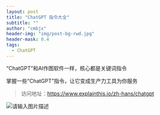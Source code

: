 ```yaml
---
layout: post
title: "ChatGPT 指令大全"
subtitle: ""
author: "cmbjx"
header-img: "img/post-bg-rwd.jpg"
header-mask: 0.4
tags:
  - ChatGPT
---
```


“ChatGPT”和AI作图软件一样，核心都是关键词指令

掌握一些“ChatGPT”指令，让它变成生产力工具为你服务

> 访问地址：https://www.explainthis.io/zh-hans/chatgpt

![请输入图片描述][1]


  [1]: https://image.zyh365.com/upload/schoolpics/20230412/20230412054547_898.jpg
